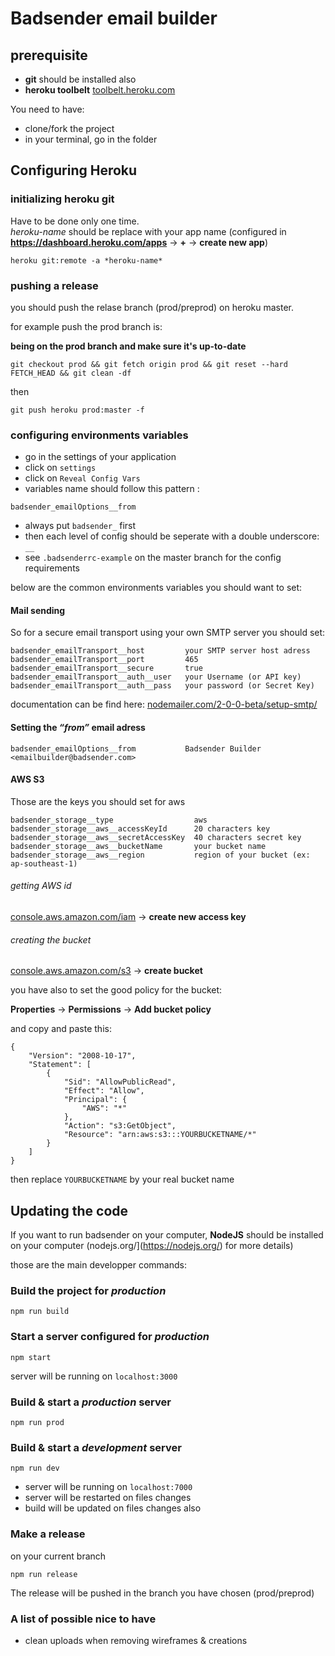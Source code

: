 # Badsender email builder

## prerequisite

- **git** should be installed also
- **heroku toolbelt** [toolbelt.heroku.com](https://toolbelt.heroku.com/)

You need to have:

- clone/fork the project
- in your terminal, go in the folder


## Configuring Heroku

### initializing heroku git

Have to be done only one time.  
*heroku-name* should be replace with your app name (configured in **https://dashboard.heroku.com/apps** -> **+** -> **create new app**)

```
heroku git:remote -a *heroku-name*
```

### pushing a release

you should push the relase branch (prod/preprod) on heroku master.

for example push the prod branch is:

**being on the prod branch and make sure it's up-to-date**

```
git checkout prod && git fetch origin prod && git reset --hard FETCH_HEAD && git clean -df
```

then

```
git push heroku prod:master -f
```

### configuring environments variables

- go in the settings of your application
- click on `settings`
- click on `Reveal Config Vars`
- variables name should follow this pattern :

```
badsender_emailOptions__from
```

- always put `badsender_` first
- then each level of config should be seperate with a double underscore: `__`
- see `.badsenderrc-example` on the master branch for the config requirements

below are the common environments variables you should want to set:


#### Mail sending

So for a secure email transport using your own SMTP server you should set:

```
badsender_emailTransport__host         your SMTP server host adress
badsender_emailTransport__port         465
badsender_emailTransport__secure       true
badsender_emailTransport__auth__user   your Username (or API key)
badsender_emailTransport__auth__pass   your password (or Secret Key)
```

documentation can be find here: [nodemailer.com/2-0-0-beta/setup-smtp/](https://nodemailer.com/2-0-0-beta/setup-smtp/)


#### Setting the *“from”* email adress


```
badsender_emailOptions__from           Badsender Builder <emailbuilder@badsender.com>			
```

#### AWS S3

Those are the keys you should set for aws

```
badsender_storage__type                  aws
badsender_storage__aws__accessKeyId      20 characters key
badsender_storage__aws__secretAccessKey  40 characters secret key
badsender_storage__aws__bucketName       your bucket name
badsender_storage__aws__region           region of your bucket (ex: ap-southeast-1)
```

###### getting AWS id

[console.aws.amazon.com/iam](https://console.aws.amazon.com/iam) -> **create new access key**

###### creating the bucket

[console.aws.amazon.com/s3](https://console.aws.amazon.com/s3) -> **create bucket**

you have also to set the good policy for the bucket:

**Properties** -> **Permissions** -> **Add bucket policy**

and copy and paste this:

```
{
	"Version": "2008-10-17",
	"Statement": [
		{
			"Sid": "AllowPublicRead",
			"Effect": "Allow",
			"Principal": {
				"AWS": "*"
			},
			"Action": "s3:GetObject",
			"Resource": "arn:aws:s3:::YOURBUCKETNAME/*"
		}
	]
}
```

then replace `YOURBUCKETNAME` by your real bucket name


## Updating the code

If you want to run badsender on your computer, **NodeJS** should be installed on your computer (nodejs.org/](https://nodejs.org/) for more details)  

those are the main developper commands:

### Build the project for *production*

```
npm run build
```

### Start a server configured for *production* 

```
npm start
```

server will be running on `localhost:3000`

### Build & start a *production* server

```
npm run prod
```

### Build & start a *development* server

```
npm run dev
```

- server will be running on `localhost:7000`
- server will be restarted on files changes
- build will be updated on files changes also

### Make a release

on your current branch

```
npm run release
```

The release will be pushed in the branch you have chosen (prod/preprod)


### A list of possible nice to have

- clean uploads when removing wireframes & creations
